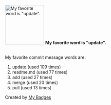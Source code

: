 <img src="https://my-badges.github.io/my-badges/favorite-word.png" alt="My favorite word is &quot;update&quot;." title="My favorite word is &quot;update&quot;." width="128">
<strong>My favorite word is &quot;update&quot;.</strong>
<br><br>

My favorite commit message words are:

1. update (used 109 times)
2. readme.md (used 77 times)
3. add (used 27 times)
4. merge (used 20 times)
5. pull (used 13 times)


Created by <a href="https://github.com/my-badges/my-badges">My Badges</a>